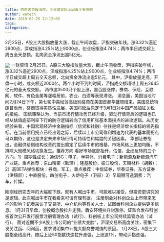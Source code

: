 ```yaml
---
title: 两市逾百股涨停，半日成交超上周五全天总额
author: wetech
date: 2019-02-25 12:12:09
tags: 
categories: 
---
```

2月25日，A股三大股指放量大涨，截止午间收盘，沪指突破年线，涨3.32%逼近2900点，深成指涨4.25%站上9000点，创业板指涨4.74%；两市半日成交超上周五全天总额，北向资金净流出逾5亿元。
<!-- more -->
<img align="center" border="0" src="https://imgcdn.yicai.com/uppics/images/2019/02/6370044f460317f7792abdb29cef47b9.jpg" />
一财资讯
2月25日，A股三大股指放量大涨，截止午间收盘，沪指突破年线，涨3.32%逼近2900点，深成指涨4.25%站上9000点，创业板指涨4.74%；两市半日成交超上周五全天总额，北向资金净流出逾5亿元。
其中，沪指放量走高，开盘一小时，成交额近2000亿。两个小时不到的时间，沪指成交额超过上周五2645亿元的全天成交额。
两市逾3500只个股上涨，逾百股涨停，券商、保险、互联网、软件、有色金属等涨幅居前，农业、白酒等表现滞涨。
消息面，美国当地时间2月24日下午，第七轮中美经贸高级别磋商在美国首都华盛顿结束。美国总统特朗普表示，磋商取得实质性进展，美国将延后原定于3月1日对中国产品加征关税的措施。
国信策略认为，当前市场行情攻势已经升级，驱动行情背后的逻辑也已经从估值底部利率下行的防守逻辑转向了信用扩张基本面拐点的进攻逻辑。从历史经验来看，中国宏观经济中金融指标（信贷和社融）往往是经济增长指标的领先指标。在当前信用拐点已经出现之际，后续以上市公司盈利增速为代表的基本面拐点可以期待，这也是决定未来市场行情可持续性和幅度的关键因素。
华创证券指出，金融供给侧结构改革的提出奠定了后续牛市的根基。市场风格上更加均衡，不排除大规模风格切换发生。推荐方向
看好市场底部抬升，估值、业绩反转的三个方向。1）周期性成长：通信5G；电子，半导体、消费电子；新能源及新能源汽车产业链。重点推荐：东山精密（耿琛）；隆基股份，振江股份，天赐材料（胡毅）；2）高BETA弹性板块：券商，军工。重点推荐：中信证券，华泰证券，东方证券（洪锦屏）；中直股份，四创电子，火炬电子（卫喆）3）早周期可选消费：汽车，传媒。
 
 
刚刚经历完去年的大幅度下跌，就有人喊出牛市，可能难以接受，但投资更讲究的是逻辑，此次喊出牛市在我看来可谓有理有据。
注册制会对科创企业上市带来怎样的影响？记者采访了交易所、中介机构等有关人士，试图给科创企业提供更多信息。
1月31日早盘，创投概念股拉升走强，盾安环境拉升封涨停。证监会发布科创板首次公开发行股票注册管理办法（试行）、科创板上市公司持续监管办法（试行）。
面对近期不少A股上市公司的“业绩大变脸”，沪深交易所高度关注，密集下发关注函、问询函，要求说明集中计提大额商誉减值的原因。
1月28日，A股三大股指全线高开，随后上证50指数快速拉升走强，上涨逾1%，带动沪指走强。
